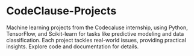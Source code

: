 # CodeClause-Projects
Machine learning projects from the Codecaluse internship, using Python, TensorFlow, and Scikit-learn for tasks like predictive modeling and data classification. Each project tackles real-world issues, providing practical insights. Explore code and documentation for details.
